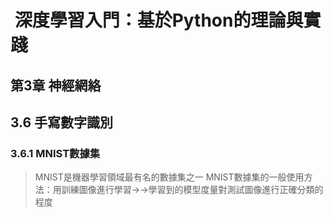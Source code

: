 #  深度學習入門：基於Python的理論與實踐           
## 第3章 神經網絡                  
## 3.6 手寫數字識別          
### 3.6.1 MNIST數據集        
> MNIST是機器學習領域最有名的數據集之一
> MNIST數據集的一般使用方法：用訓練圖像進行學習→→學習到的模型度量對測試圖像進行正確分類的程度
 
